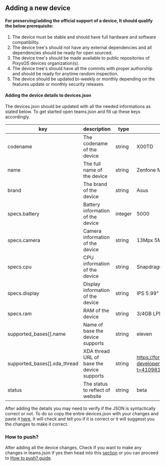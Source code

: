 ## Adding a new device ###

#### For preserving/adding the official support of a device, It should qualify the below prerequisite: ####

1. The device must be stable and should have full hardware and software compatibility.
2. The device tree's should not have any external dependencies and all dependencies should be ready for open sourced.
3. The device tree's should be made available to public repositories of PixysOS devices organization(s).
4. The device tree's should have all the commits with proper authorship and should be ready for anytime random inspection.
5. The device should be updated bi-weekly or monthly depending on the features update or monthly security releases.

#### Adding the device details to devices.json ####
The devices.json should be updated with all the needed informations as stated below. To get started open teams.json and fill up these keys accordingly.

|key|description|type|example|needed|
--- | --- | --- | --- | ---
codename|The codename of the device|string|X00TD|yes
name|The full name of the device|string|Zenfone Max Pro M1|yes
brand|The brand of the device|string|Asus|yes
specs.battery|Battery information of the device|integer|5000|yes
specs.camera|Camera information of the device|string|13Mpx 5Mpx + 5Mpx|yes
specs.cpu|CPU information of the device|string|Snapdragon 636|yes
specs.display|Display information of the device|string|IPS 5.99\" 1080p|yes
specs.ram|RAM of the device|string|3/4GB LPDDR4X|yes
supported_bases[].name|Name of base the device supports|string|eleven|yes
supported_bases[].xda_thread|XDA thread URL of base the device supports|string|https://forum.xda-developers.com/showthread.php?t=4109811|no
status|The status to reflect of website|string|beta|no

After adding the details you may need to verify if the JSON is syntactically correct or not. To do so copy the entire devices.json with your changes and paste it [here](https://jsonformatter.curiousconcept.com/), It will check and tell you if it is correct or it will suggesst you the changes to make it correct.

### How to push? ###
After adding all the device changes, Check if you want to make any changes in teams.json if yes then head into this [section](adding_a_new_team_member.md) or you can proceed to [How to push? guide](how_to_push.md).
